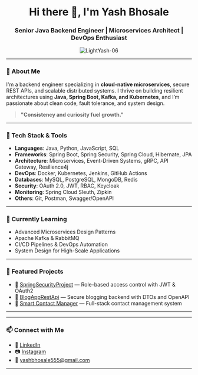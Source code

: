 <h1 align="center">Hi there 👋, I'm Yash Bhosale</h1>
<h3 align="center">Senior Java Backend Engineer | Microservices Architect | DevOps Enthusiast</h3>

<p align="center">
  <img src="https://komarev.com/ghpvc/?username=LightYash-06&label=Profile%20views&color=0e75b6&style=flat" alt="LightYash-06" />
</p>

---

### 🚀 About Me

I'm a backend engineer specializing in **cloud-native microservices**, secure REST APIs, and scalable distributed systems. I thrive on building resilient architectures using **Java, Spring Boot, Kafka, and Kubernetes**, and I’m passionate about clean code, fault tolerance, and system design.

> **"Consistency and curiosity fuel growth."**

---

### 🔧 Tech Stack & Tools

- **Languages**: Java, Python, JavaScript, SQL  
- **Frameworks**: Spring Boot, Spring Security, Spring Cloud, Hibernate, JPA  
- **Architecture**: Microservices, Event-Driven Systems, gRPC, API Gateway, Resilience4j  
- **DevOps**: Docker, Kubernetes, Jenkins, GitHub Actions  
- **Databases**: MySQL, PostgreSQL, MongoDB, Redis  
- **Security**: OAuth 2.0, JWT, RBAC, Keycloak  
- **Monitoring**: Spring Cloud Sleuth, Zipkin  
- **Others**: Git, Postman, Swagger/OpenAPI

---

### 🧠 Currently Learning

- Advanced Microservices Design Patterns  
- Apache Kafka & RabbitMQ  
- CI/CD Pipelines & DevOps Automation  
- System Design for High-Scale Applications  

---

### 📌 Featured Projects

- 🔐 [SpringSecurityProject](https://github.com/LightYash-06/SpringSecurityProject) — Role-based access control with JWT & OAuth2  
- 📘 [BlogAppRestApi](https://github.com/LightYash-06/BlogAppRestApi) — Secure blogging backend with DTOs and OpenAPI  
- 📇 [Smart Contact Manager](https://github.com/LightYash-06/Smart-Contact-Manager) — Full-stack contact management system  

---



---

### 📫 Connect with Me

- 💼 [LinkedIn](https://www.linkedin.com/in/yash-bhosale-22ba351ab/)  
- 📷 [Instagram](https://www.instagram.com/light_yash)  
- 📧 yashbhosale555@gmail.com  

---
